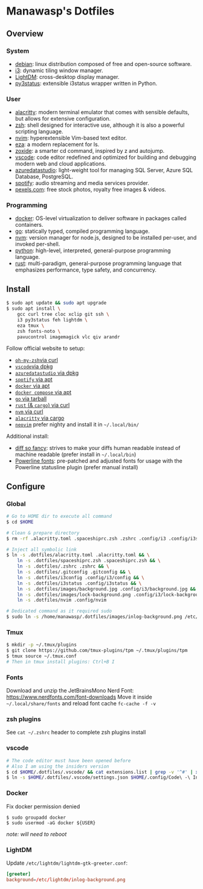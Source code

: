 # Manawasp's Dotfiles

## Overview

### System

- [debian](https://www.debian.org/devel/debian-installer/): linux distribution composed of free and open-source software.
- [i3](https://i3wm.org/): dynamic tiling window manager.
- [LightDM](https://wiki.archlinux.org/title/LightDM): cross-desktop display manager.
- [py3status](https://py3status.readthedocs.io/en/latest/): extensible i3status wrapper written in Python.

### User

- [alacritty](https://alacritty.org/): modern terminal emulator that comes with sensible defaults, but allows for extensive configuration.
- [zsh](https://www.zsh.org/): shell designed for interactive use, although it is also a powerful scripting language.
- [nvim](https://neovim.io/): hyperextensible Vim-based text editor.
- [eza](https://github.com/eza-community/eza): a modern replacement for ls.
- [zoxide](https://github.com/ajeetdsouza/zoxide): a smarter cd command, inspired by z and autojump.
- [vscode](https://code.visualstudio.com/insiders/): code editor redefined and optimized for building and debugging modern web and cloud applications.
- [azuredatastudio](https://docs.microsoft.com/en-us/sql/azure-data-studio/download-azure-data-studio): light-weight tool for managing SQL Server, Azure SQL Database, PostgreSQL.
- [spotify](https://www.spotify.com/fr/download/linux/): audio streaming and media services provider.
- [pexels.com](https://www.pexels.com/): free stock photos, royalty free images & videos.

### Programming

- [docker](https://docs.docker.com/engine/install/debian/): OS-level virtualization to deliver software in packages called containers.
- [go](https://go.dev/doc/install): statically typed, compiled programming language.
- [nvm](https://github.com/nvm-sh/nvm): version manager for node.js, designed to be installed per-user, and invoked per-shell.
- [python](https://www.python.org/downloads/): high-level, interpreted, general-purpose programming language.
- [rust](https://www.rust-lang.org/tools/install): multi-paradigm, general-purpose programming language that emphasizes performance, type safety, and concurrency.

## Install

```sh
$ sudo apt update && sudo apt upgrade
$ sudo apt install \
    gcc curl tree cloc xclip git ssh \
    i3 py3status feh lightdm \
    eza tmux \
    zsh fonts-noto \
    pavucontrol imagemagick vlc qiv arandr
```

Follow official website to setup:
- [`oh-my-zsh`via curl](https://ohmyz.sh/#install)
- [`vscode`via dpkg](https://code.visualstudio.com/download)
- [`azuredatastudio` via dpkg](https://learn.microsoft.com/en-us/sql/azure-data-studio/download-azure-data-studio?view=sql-server-ver16)
- [`spotify` via apt](https://www.spotify.com/us/download/linux/)
- [`docker` via apt](https://docs.docker.com/engine/install/debian/)
- [`docker compose` via apt](https://docs.docker.com/compose/install/linux/#install-using-the-repository)
- [`go` via tarball](https://go.dev/doc/install)
- [`rust` (& `cargo`) via curl](https://www.rust-lang.org/tools/install)
- [`nvm` via curl](https://github.com/nvm-sh/nvm#installing-and-updating)
- [`alacritty` via cargo](https://github.com/alacritty/alacritty/blob/master/INSTALL.md)
- [`neovim`](https://github.com/neovim/neovim/blob/master/INSTALL.md) prefer nighty and install it in `~/.local/bin/`

Additional install:
- [diff so fancy](https://github.com/so-fancy/diff-so-fancy): strives to make your diffs human readable instead of machine readable (prefer install in `~/.local/bin`)
- [Powerline fonts](https://github.com/powerline/fonts): pre-patched and adjusted fonts for usage with the Powerline statusline plugin (prefer manual install)

## Configure

### Global

```sh
# Go to HOME dir to execute all command
$ cd $HOME

# Clean & prepare directory
$ rm -rf .alacritty.toml .spaceshiprc.zsh .zshrc .config/i3 .config/i3status

# Inject all symbolic link
$ ln -s .dotfiles/alacritty.toml .alacritty.toml && \
    ln -s .dotfiles/spaceshiprc.zsh .spaceshiprc.zsh && \
    ln -s .dotfiles/.zshrc .zshrc && \
    ln -s .dotfiles/.gitconfig .gitconfig && \
    ln -s .dotfiles/i3config .config/i3/config && \
    ln -s .dotfiles/i3status .config/i3status && \
    ln -s .dotfiles/images/background.jpg .config/i3/background.jpg && \
    ln -s .dotfiles/images/lock-background.png .config/i3/lock-background.png && \
    ln -s .dotfiles/nvim .config/nvim

# Dedicated command as it required sudo
$ sudo ln -s /home/manawasp/.dotfiles/images/inlog-background.png /etc/lightdm/inlog-background.png
```

### Tmux

```sh
$ mkdir -p ~/.tmux/plugins
$ git clone https://github.com/tmux-plugins/tpm ~/.tmux/plugins/tpm
$ tmux source ~/.tmux.conf
# Then in tmux install plugins: Ctrl+B I
```

### Fonts

Download and unzip the JetBrainsMono Nerd Font: https://www.nerdfonts.com/font-downloads
Move it inside `~/.local/share/fonts` and reload font cache `fc-cache -f -v`

### zsh plugins

See `cat ~/.zshrc` header to complete zsh plugins install

### vscode

```sh
# The code editor must have been opened before
# Also I am using the insiders version
$ cd $HOME/.dotfiles/.vscode/ && cat extensions.list | grep -v '^#' | xargs -L1 code-insiders --install-extension
$ ln -s $HOME/.dotfiles/.vscode/settings.json $HOME/.config/Code\ -\ Insiders/User/settings.json
```

### Docker

Fix docker permission denied

```
$ sudo groupadd docker
$ sudo usermod -aG docker ${USER}
```

_note: will need to reboot_

### LightDM

Update `/etc/lightdm/lightdm-gtk-greeter.conf`:

```conf
[greeter]
background=/etc/lightdm/inlog-background.png
```

